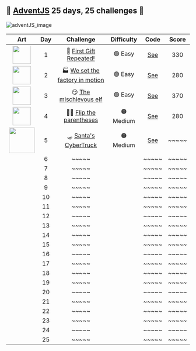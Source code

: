 ## 🎄 [AdventJS](https://adventjs.dev/es) 25 days, 25 challenges 🎄

![adventJS_image](https://github.com/Kilian-Sosa/advent-js-2023/assets/85161810/e2d2144a-c55b-4d89-b2d2-416ae4aae63a)

|                                               Art                                                | Day |                                  Challenge                                   | Difficulty |                  Code                  | Score |
| :----------------------------------------------------------------------------------------------: | :-: | :--------------------------------------------------------------------------: | :--------: | :------------------------------------: | :---: |
| <img src="https://adventjs.dev/challenges-2023/1.png" width="50" style="object-fit: contain;" /> |  1  |     🎁 [First Gift Repeated!](https://adventjs.dev/es/challenges/2023/1)     |  🟢 Easy   | [See](challenges/challenge1/README.md) |  330  |
| <img src="https://adventjs.dev/challenges-2023/2.png" width="50" style="object-fit: contain;" /> |  2  | 🏭 [We set the factory in motion](https://adventjs.dev/es/challenges/2023/2) |  🟢 Easy   | [See](challenges/challenge2/README.md) |  280  |
| <img src="https://adventjs.dev/challenges-2023/3.png" width="50" style="object-fit: contain;" /> |  3  |     😏 [The mischievous elf](https://adventjs.dev/es/challenges/2023/2)      |  🟢 Easy   | [See](challenges/challenge3/README.md) |  370  |
| <img src="https://adventjs.dev/challenges-2023/4.png" width="50" style="object-fit: contain;" /> |  4  |     😵‍💫 [Flip the parentheses](https://adventjs.dev/es/challenges/2023/4)     | 🟠 Medium  | [See](challenges/challenge4/README.md) |  280  |
| <img src="https://adventjs.dev/challenges-2023/5.png" width="70" style="object-fit: contain;" /> |  5  |      🛷 [Santa's CyberTruck](https://adventjs.dev/es/challenges/2023/5)      | 🟠 Medium  | [See](challenges/challenge5/README.md) | ~~~~~ |
|                                                                                                  |  6  |                                    ~~~~~                                     |            |                 ~~~~~                  | ~~~~~ |
|                                                                                                  |  7  |                                    ~~~~~                                     |            |                 ~~~~~                  | ~~~~~ |
|                                                                                                  |  8  |                                    ~~~~~                                     |            |                 ~~~~~                  | ~~~~~ |
|                                                                                                  |  9  |                                    ~~~~~                                     |            |                 ~~~~~                  | ~~~~~ |
|                                                                                                  | 10  |                                    ~~~~~                                     |            |                 ~~~~~                  | ~~~~~ |
|                                                                                                  | 11  |                                    ~~~~~                                     |            |                 ~~~~~                  | ~~~~~ |
|                                                                                                  | 12  |                                    ~~~~~                                     |            |                 ~~~~~                  | ~~~~~ |
|                                                                                                  | 13  |                                    ~~~~~                                     |            |                 ~~~~~                  | ~~~~~ |
|                                                                                                  | 14  |                                    ~~~~~                                     |            |                 ~~~~~                  | ~~~~~ |
|                                                                                                  | 15  |                                    ~~~~~                                     |            |                 ~~~~~                  | ~~~~~ |
|                                                                                                  | 16  |                                    ~~~~~                                     |            |                 ~~~~~                  | ~~~~~ |
|                                                                                                  | 17  |                                    ~~~~~                                     |            |                 ~~~~~                  | ~~~~~ |
|                                                                                                  | 18  |                                    ~~~~~                                     |            |                 ~~~~~                  | ~~~~~ |
|                                                                                                  | 19  |                                    ~~~~~                                     |            |                 ~~~~~                  | ~~~~~ |
|                                                                                                  | 20  |                                    ~~~~~                                     |            |                 ~~~~~                  | ~~~~~ |
|                                                                                                  | 21  |                                    ~~~~~                                     |            |                 ~~~~~                  | ~~~~~ |
|                                                                                                  | 22  |                                    ~~~~~                                     |            |                 ~~~~~                  | ~~~~~ |
|                                                                                                  | 23  |                                    ~~~~~                                     |            |                 ~~~~~                  | ~~~~~ |
|                                                                                                  | 24  |                                    ~~~~~                                     |            |                 ~~~~~                  | ~~~~~ |
|                                                                                                  | 25  |                                    ~~~~~                                     |            |                 ~~~~~                  | ~~~~~ |
